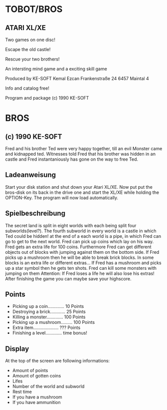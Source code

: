 # TOBOT/BROS
## ATARI XL/XE

Two games on one disc!

Escape the old castle!

Rescue your two brothers!

An intersting mind game and a exciting skill game

Produced by
KE-SOFT Kemal Ezcan
Frankenstraße 24
6457 Maintal 4

Info and catalog free!

Program and package (c) 1990 KE-SOFT


# BROS
## (c) 1990 KE-SOFT 

Fred and his brother Ted were very 
happy together, till an evil 
Monster came and kidnapped ted. Witnesses told Fred 
that his brother was hidden in an castle 
and Fred instantaniously has gone on the way 
to free Ted.

## Ladeanweisung
Start your disk station 
and shut down your Atari XL/XE. Now put 
put the bros-disk on its back in the drive one 
and start the XL/XE while holding the OPTION-Key. 
The program will now load automatically.

## Spielbeschreibung
The secret land is split in eight worlds 
with each being split four subworlds(level?). 
The fourth subworld in every world is a 
castle in which Ted could be hidden! at 
the end of a each world is a pipe, 
in which Fred can go to get to the next 
world. Fred can pick up coins which lay 
on his way. Fred gets an extra life for 100 
coins. Furthermore Fred can get different 
objects out of blocks with jumping against 
them on the bottom side. 
If Fred picks up a mushroom then he 
will be able to break brick blocks. 
In some blocks is an extra life or 
different extras...
If Fred has a 
mushroom and picks up a star symbol 
then he gets ten shots. Fred can 
kill some monsters with jumping on them 
Attention: If Fred loses a life he will 
also lose his extras! After finishing 
the game you can maybe save your 
highscore.

## Points

- Picking up a coin............. 10 Points
- Destroying a brick............ 25 Points
- Killing a monster............. 100 Points
- Picking up a mushroom......... 100 Points
- Extra item.................... ??? Points
- Finishing a level............. time bonus!

## Display

At the top of the screen are 
following informations:

- Amount of points
- Amount of gotten coins
- Lifes
- Number of the world and subworld
- Rest time
- If you have a mushroom
- If you have ammunition
